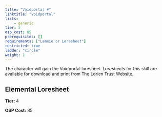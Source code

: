 ```yaml
---
title: "Voidportal #"
linktitle: "Voidportal"
lists:
    - generic
tier: 5
osp_cost: 85
prerequisites: []
requirements: ["Lammie or Loresheet"]
restricted: true
ladder: "circle"
weight: 1
---
```

The character will gain the Voidportal loresheet. _Loresheets_ for this skill are available for download and print from The Lorien Trust Website.


## Elemental Loresheet

**Tier:** 4

**OSP Cost:** 85